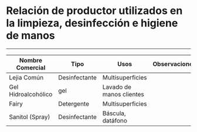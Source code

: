 # Relación de productor utilizados en la limpieza, desinfección e higiene de manos

______________________________________________________________________

| Nombre Comercial    | Tipo          | Usos                     | Observaciones |
| ------------------- | ------------- | ------------------------ | ------------- |
| Lejia Común         | Desinfectante | Multisuperficies         |               |
| Gel Hidroalcohólico | gel           | Lavado de manos clientes |               |
| Fairy               | Detergente    | Multisuperficies         |               |
| Sanitol (Spray)     | Desinfectante | Báscula, datáfono        |               |
